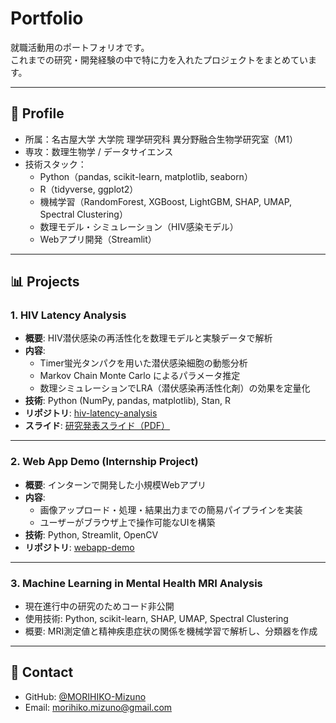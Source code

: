 # Portfolio

就職活動用のポートフォリオです。  
これまでの研究・開発経験の中で特に力を入れたプロジェクトをまとめています。

---

## 👤 Profile
- 所属：名古屋大学 大学院 理学研究科 異分野融合生物学研究室（M1）
- 専攻：数理生物学 / データサイエンス
- 技術スタック：
  - Python（pandas, scikit-learn, matplotlib, seaborn）
  - R（tidyverse, ggplot2）
  - 機械学習（RandomForest, XGBoost, LightGBM, SHAP, UMAP, Spectral Clustering）
  - 数理モデル・シミュレーション（HIV感染モデル）
  - Webアプリ開発（Streamlit）

---

## 📊 Projects

### 1. HIV Latency Analysis
- **概要**: HIV潜伏感染の再活性化を数理モデルと実験データで解析
- **内容**:  
  - Timer蛍光タンパクを用いた潜伏感染細胞の動態分析  
  - Markov Chain Monte Carlo によるパラメータ推定  
  - 数理シミュレーションでLRA（潜伏感染再活性化剤）の効果を定量化
- **技術**: Python (NumPy, pandas, matplotlib), Stan, R
- **リポジトリ**: [hiv-latency-analysis](https://github.com/username/hiv-latency-analysis)  
- **スライド**: [研究発表スライド（PDF）](slides/research_presentation.pdf)

---

### 2. Web App Demo (Internship Project)
- **概要**: インターンで開発した小規模Webアプリ
- **内容**:  
  - 画像アップロード・処理・結果出力までの簡易パイプラインを実装  
  - ユーザーがブラウザ上で操作可能なUIを構築
- **技術**: Python, Streamlit, OpenCV
- **リポジトリ**: [webapp-demo](https://github.com/username/webapp-demo)

---

### 3. Machine Learning in Mental Health MRI Analysis
- 現在進行中の研究のためコード非公開
- 使用技術: Python, scikit-learn, SHAP, UMAP, Spectral Clustering
- 概要: MRI測定値と精神疾患症状の関係を機械学習で解析し、分類器を作成

---

## 💬 Contact
- GitHub: [@MORIHIKO-Mizuno](https://github.com/MORIHIKO-Mizuno)  
- Email: morihiko.mizuno@gmail.com  
